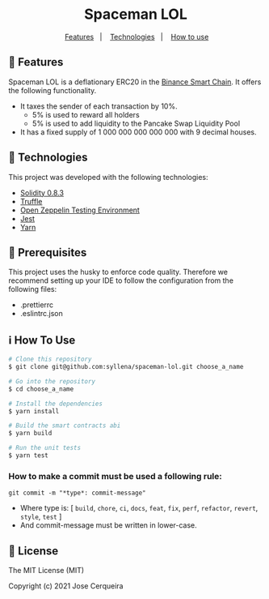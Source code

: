 <h1 align="center">
    <br>
    Spaceman LOL
    <br>
</h1>
<p align="center">
&nbsp;&nbsp;
  <a href="#wrench-features">Features</a>&nbsp;&nbsp;&nbsp;|&nbsp;&nbsp;&nbsp;
  <a href="#rocket-technologies">Technologies</a>&nbsp;&nbsp;&nbsp;|&nbsp;&nbsp;&nbsp;
  <a href="#information_source-how-to-use">How to use</a>&nbsp;&nbsp;
</p>

## :wrench: Features

Spaceman LOL  is a deflationary ERC20 in the [Binance Smart Chain](https://www.binance.org/en/smartChain). It offers the following functionality.

- It taxes the sender of each transaction by 10%.
  - 5% is used to reward all holders
  - 5% is used to add liquidity to the Pancake Swap Liquidity Pool
- It has a fixed supply of 1 000 000 000 000 000 with 9 decimal houses.

## :rocket: Technologies

This project was developed with the following technologies:

- [Solidity 0.8.3](https://docs.soliditylang.org/en/v0.8.3/)
- [Truffle](https://www.trufflesuite.com/)
- [Open Zeppelin Testing Environment](https://docs.openzeppelin.com/test-environment/0.1/)
- [Jest](https://jestjs.io/)
- [Yarn](https://yarnpkg.com/)

## :100: Prerequisites

This project uses the husky to enforce code quality. Therefore we recommend setting up your IDE to follow the configuration from the following files:

- .prettierrc
- .eslintrc.json

## :information_source: How To Use

```bash
# Clone this repository
$ git clone git@github.com:syllena/spaceman-lol.git choose_a_name

# Go into the repository
$ cd choose_a_name

# Install the dependencies
$ yarn install

# Build the smart contracts abi
$ yarn build

# Run the unit tests
$ yarn test

```

### How to make a commit must be used a following rule:

`git commit -m "*type*: commit-message"`

- Where type is: [ `build`, `chore`, `ci`, `docs`, `feat`, `fix`, `perf`, `refactor`, `revert`, `style`, `test` ]
- And commit-message must be written in lower-case.

## :eyes: License

The MIT License (MIT)

Copyright (c) 2021 Jose Cerqueira

